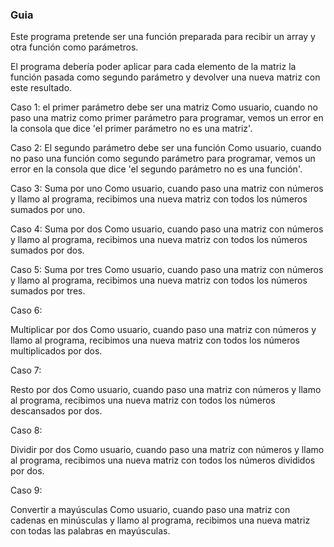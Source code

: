 ### Guia

Este programa pretende ser una función preparada para recibir un array y otra función como parámetros.

El programa debería poder aplicar para cada elemento de la matriz la función pasada como segundo parámetro y devolver una nueva matriz con este resultado.

Caso 1: el primer parámetro debe ser una matriz Como usuario, cuando no paso una matriz como primer parámetro para programar, vemos un error en la consola que dice 'el primer parámetro no es una matriz'.

Caso 2: El segundo parámetro debe ser una función Como usuario, cuando no paso una función como segundo parámetro para programar, vemos un error en la consola que dice 'el segundo parámetro no es una función'.

Caso 3: Suma por uno Como usuario, cuando paso una matriz con números y llamo al programa, recibimos una nueva matriz con todos los números sumados por uno.

Caso 4: Suma por dos Como usuario, cuando paso una matriz con números y llamo al programa, recibimos una nueva matriz con todos los números sumados por dos.

Caso 5: Suma por tres Como usuario, cuando paso una matriz con números y llamo al programa, recibimos una nueva matriz con todos los números sumados por tres.

Caso 6:

Multiplicar por dos Como usuario, cuando paso una matriz con números y llamo al programa, recibimos una nueva matriz con todos los números multiplicados por dos.

Caso 7:

Resto por dos Como usuario, cuando paso una matriz con números y llamo al programa, recibimos una nueva matriz con todos los números descansados ​​por dos.

Caso 8:

Dividir por dos Como usuario, cuando paso una matriz con números y llamo al programa, recibimos una nueva matriz con todos los números divididos por dos.

Caso 9:

Convertir a mayúsculas Como usuario, cuando paso una matriz con cadenas en minúsculas y llamo al programa, recibimos una nueva matriz con todas las palabras en mayúsculas.